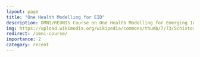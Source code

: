 ```yaml
---
layout: page
title: "One Health Modelling for EID"
description: OMNI/RÉUNIS Course on One Health Modelling for Emerging Infectious Diseases
img: https://upload.wikimedia.org/wikipedia/commons/thumb/7/73/Schistosoma_20041-300.jpg/1280px-Schistosoma_20041-300.jpg
redirect: /omni-course/
importance: 2
category: recent
---
```

